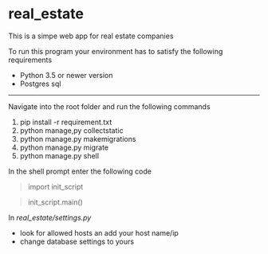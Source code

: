 # real_estate
This is a simpe web app for real estate companies

To run this program your environment has to satisfy the following requirements 
* Python 3.5 or newer version
* Postgres sql 
---
Navigate into the root folder and run the following commands
1. pip install -r requirement.txt
2. python manage,py collectstatic
3. python manage.py makemigrations
4. python manage.py migrate
5. python manage.py shell


In the shell prompt enter the following code

>import init_script

>init_script.main()


In *real_estate/settings.py*
* look for allowed hosts an add your host name/ip
* change database settings to yours

